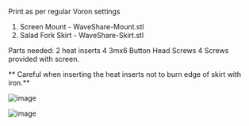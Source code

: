 Print as per regular Voron settings

1. Screen Mount - WaveShare-Mount.stl
2. Salad Fork Skirt - WaveShare-Skirt.stl

Parts needed:
2 heat inserts
4 3mx6 Button Head Screws
4 Screws provided with screen.

** Careful when inserting the heat inserts not to burn edge of skirt with iron.**


![image](https://user-images.githubusercontent.com/8387530/193870388-2da4c288-11bf-4c48-81e1-70b0914549d8.png)

![image](https://user-images.githubusercontent.com/8387530/193872041-f62f8e55-412d-4dee-b310-9757b83f913d.png)

